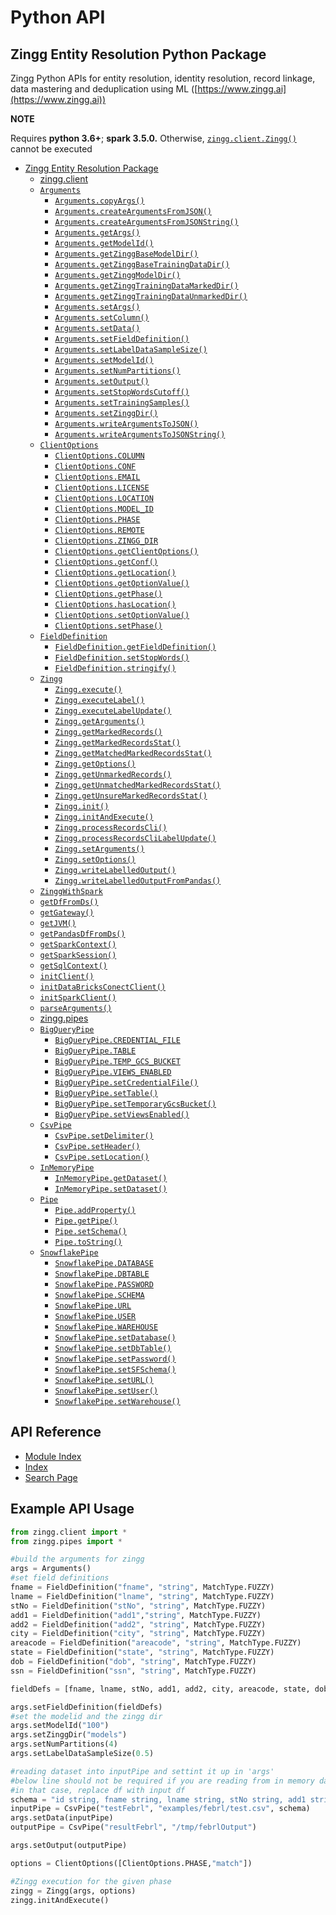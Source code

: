 # Python API

## Zingg Entity Resolution Python Package

Zingg Python APIs for entity resolution, identity resolution, record linkage, data mastering and deduplication using ML ([https://www.zingg.ai](https://www.zingg.ai))

**NOTE**

Requires **python 3.6+**; **spark 3.5.0.** Otherwise, [`zingg.client.Zingg()`](zingg.md#zingg.client.Zingg) cannot be executed

* [Zingg Entity Resolution Package](zingg.md)
  * [zingg.client](zingg.md#zingg-client)
  * [`Arguments`](zingg.md#zingg.client.Arguments)
    * [`Arguments.copyArgs()`](zingg.md#zingg.client.Arguments.copyArgs)
    * [`Arguments.createArgumentsFromJSON()`](zingg.md#zingg.client.Arguments.createArgumentsFromJSON)
    * [`Arguments.createArgumentsFromJSONString()`](zingg.md#zingg.client.Arguments.createArgumentsFromJSONString)
    * [`Arguments.getArgs()`](zingg.md#zingg.client.Arguments.getArgs)
    * [`Arguments.getModelId()`](zingg.md#zingg.client.Arguments.getModelId)
    * [`Arguments.getZinggBaseModelDir()`](zingg.md#zingg.client.Arguments.getZinggBaseModelDir)
    * [`Arguments.getZinggBaseTrainingDataDir()`](zingg.md#zingg.client.Arguments.getZinggBaseTrainingDataDir)
    * [`Arguments.getZinggModelDir()`](zingg.md#zingg.client.Arguments.getZinggModelDir)
    * [`Arguments.getZinggTrainingDataMarkedDir()`](zingg.md#zingg.client.Arguments.getZinggTrainingDataMarkedDir)
    * [`Arguments.getZinggTrainingDataUnmarkedDir()`](zingg.md#zingg.client.Arguments.getZinggTrainingDataUnmarkedDir)
    * [`Arguments.setArgs()`](zingg.md#zingg.client.Arguments.setArgs)
    * [`Arguments.setColumn()`](zingg.md#zingg.client.Arguments.setColumn)
    * [`Arguments.setData()`](zingg.md#zingg.client.Arguments.setData)
    * [`Arguments.setFieldDefinition()`](zingg.md#zingg.client.Arguments.setFieldDefinition)
    * [`Arguments.setLabelDataSampleSize()`](zingg.md#zingg.client.Arguments.setLabelDataSampleSize)
    * [`Arguments.setModelId()`](zingg.md#zingg.client.Arguments.setModelId)
    * [`Arguments.setNumPartitions()`](zingg.md#zingg.client.Arguments.setNumPartitions)
    * [`Arguments.setOutput()`](zingg.md#zingg.client.Arguments.setOutput)
    * [`Arguments.setStopWordsCutoff()`](zingg.md#zingg.client.Arguments.setStopWordsCutoff)
    * [`Arguments.setTrainingSamples()`](zingg.md#zingg.client.Arguments.setTrainingSamples)
    * [`Arguments.setZinggDir()`](zingg.md#zingg.client.Arguments.setZinggDir)
    * [`Arguments.writeArgumentsToJSON()`](zingg.md#zingg.client.Arguments.writeArgumentsToJSON)
    * [`Arguments.writeArgumentsToJSONString()`](zingg.md#zingg.client.Arguments.writeArgumentsToJSONString)
  * [`ClientOptions`](zingg.md#zingg.client.ClientOptions)
    * [`ClientOptions.COLUMN`](zingg.md#zingg.client.ClientOptions.COLUMN)
    * [`ClientOptions.CONF`](zingg.md#zingg.client.ClientOptions.CONF)
    * [`ClientOptions.EMAIL`](zingg.md#zingg.client.ClientOptions.EMAIL)
    * [`ClientOptions.LICENSE`](zingg.md#zingg.client.ClientOptions.LICENSE)
    * [`ClientOptions.LOCATION`](zingg.md#zingg.client.ClientOptions.LOCATION)
    * [`ClientOptions.MODEL_ID`](zingg.md#zingg.client.ClientOptions.MODEL\_ID)
    * [`ClientOptions.PHASE`](zingg.md#zingg.client.ClientOptions.PHASE)
    * [`ClientOptions.REMOTE`](zingg.md#zingg.client.ClientOptions.REMOTE)
    * [`ClientOptions.ZINGG_DIR`](zingg.md#zingg.client.ClientOptions.ZINGG\_DIR)
    * [`ClientOptions.getClientOptions()`](zingg.md#zingg.client.ClientOptions.getClientOptions)
    * [`ClientOptions.getConf()`](zingg.md#zingg.client.ClientOptions.getConf)
    * [`ClientOptions.getLocation()`](zingg.md#zingg.client.ClientOptions.getLocation)
    * [`ClientOptions.getOptionValue()`](zingg.md#zingg.client.ClientOptions.getOptionValue)
    * [`ClientOptions.getPhase()`](zingg.md#zingg.client.ClientOptions.getPhase)
    * [`ClientOptions.hasLocation()`](zingg.md#zingg.client.ClientOptions.hasLocation)
    * [`ClientOptions.setOptionValue()`](zingg.md#zingg.client.ClientOptions.setOptionValue)
    * [`ClientOptions.setPhase()`](zingg.md#zingg.client.ClientOptions.setPhase)
  * [`FieldDefinition`](zingg.md#zingg.client.FieldDefinition)
    * [`FieldDefinition.getFieldDefinition()`](zingg.md#zingg.client.FieldDefinition.getFieldDefinition)
    * [`FieldDefinition.setStopWords()`](zingg.md#zingg.client.FieldDefinition.setStopWords)
    * [`FieldDefinition.stringify()`](zingg.md#zingg.client.FieldDefinition.stringify)
  * [`Zingg`](zingg.md#zingg.client.Zingg)
    * [`Zingg.execute()`](zingg.md#zingg.client.Zingg.execute)
    * [`Zingg.executeLabel()`](zingg.md#zingg.client.Zingg.executeLabel)
    * [`Zingg.executeLabelUpdate()`](zingg.md#zingg.client.Zingg.executeLabelUpdate)
    * [`Zingg.getArguments()`](zingg.md#zingg.client.Zingg.getArguments)
    * [`Zingg.getMarkedRecords()`](zingg.md#zingg.client.Zingg.getMarkedRecords)
    * [`Zingg.getMarkedRecordsStat()`](zingg.md#zingg.client.Zingg.getMarkedRecordsStat)
    * [`Zingg.getMatchedMarkedRecordsStat()`](zingg.md#zingg.client.Zingg.getMatchedMarkedRecordsStat)
    * [`Zingg.getOptions()`](zingg.md#zingg.client.Zingg.getOptions)
    * [`Zingg.getUnmarkedRecords()`](zingg.md#zingg.client.Zingg.getUnmarkedRecords)
    * [`Zingg.getUnmatchedMarkedRecordsStat()`](zingg.md#zingg.client.Zingg.getUnmatchedMarkedRecordsStat)
    * [`Zingg.getUnsureMarkedRecordsStat()`](zingg.md#zingg.client.Zingg.getUnsureMarkedRecordsStat)
    * [`Zingg.init()`](zingg.md#zingg.client.Zingg.init)
    * [`Zingg.initAndExecute()`](zingg.md#zingg.client.Zingg.initAndExecute)
    * [`Zingg.processRecordsCli()`](zingg.md#zingg.client.Zingg.processRecordsCli)
    * [`Zingg.processRecordsCliLabelUpdate()`](zingg.md#zingg.client.Zingg.processRecordsCliLabelUpdate)
    * [`Zingg.setArguments()`](zingg.md#zingg.client.Zingg.setArguments)
    * [`Zingg.setOptions()`](zingg.md#zingg.client.Zingg.setOptions)
    * [`Zingg.writeLabelledOutput()`](zingg.md#zingg.client.Zingg.writeLabelledOutput)
    * [`Zingg.writeLabelledOutputFromPandas()`](zingg.md#zingg.client.Zingg.writeLabelledOutputFromPandas)
  * [`ZinggWithSpark`](zingg.md#zingg.client.ZinggWithSpark)
  * [`getDfFromDs()`](zingg.md#zingg.client.getDfFromDs)
  * [`getGateway()`](zingg.md#zingg.client.getGateway)
  * [`getJVM()`](zingg.md#zingg.client.getJVM)
  * [`getPandasDfFromDs()`](zingg.md#zingg.client.getPandasDfFromDs)
  * [`getSparkContext()`](zingg.md#zingg.client.getSparkContext)
  * [`getSparkSession()`](zingg.md#zingg.client.getSparkSession)
  * [`getSqlContext()`](zingg.md#zingg.client.getSqlContext)
  * [`initClient()`](zingg.md#zingg.client.initClient)
  * [`initDataBricksConectClient()`](zingg.md#zingg.client.initDataBricksConectClient)
  * [`initSparkClient()`](zingg.md#zingg.client.initSparkClient)
  * [`parseArguments()`](zingg.md#zingg.client.parseArguments)
  * [zingg.pipes](zingg.md#zingg-pipes)
  * [`BigQueryPipe`](zingg.md#zingg.pipes.BigQueryPipe)
    * [`BigQueryPipe.CREDENTIAL_FILE`](zingg.md#zingg.pipes.BigQueryPipe.CREDENTIAL\_FILE)
    * [`BigQueryPipe.TABLE`](zingg.md#zingg.pipes.BigQueryPipe.TABLE)
    * [`BigQueryPipe.TEMP_GCS_BUCKET`](zingg.md#zingg.pipes.BigQueryPipe.TEMP\_GCS\_BUCKET)
    * [`BigQueryPipe.VIEWS_ENABLED`](zingg.md#zingg.pipes.BigQueryPipe.VIEWS\_ENABLED)
    * [`BigQueryPipe.setCredentialFile()`](zingg.md#zingg.pipes.BigQueryPipe.setCredentialFile)
    * [`BigQueryPipe.setTable()`](zingg.md#zingg.pipes.BigQueryPipe.setTable)
    * [`BigQueryPipe.setTemporaryGcsBucket()`](zingg.md#zingg.pipes.BigQueryPipe.setTemporaryGcsBucket)
    * [`BigQueryPipe.setViewsEnabled()`](zingg.md#zingg.pipes.BigQueryPipe.setViewsEnabled)
  * [`CsvPipe`](zingg.md#zingg.pipes.CsvPipe)
    * [`CsvPipe.setDelimiter()`](zingg.md#zingg.pipes.CsvPipe.setDelimiter)
    * [`CsvPipe.setHeader()`](zingg.md#zingg.pipes.CsvPipe.setHeader)
    * [`CsvPipe.setLocation()`](zingg.md#zingg.pipes.CsvPipe.setLocation)
  * [`InMemoryPipe`](zingg.md#zingg.pipes.InMemoryPipe)
    * [`InMemoryPipe.getDataset()`](zingg.md#zingg.pipes.InMemoryPipe.getDataset)
    * [`InMemoryPipe.setDataset()`](zingg.md#zingg.pipes.InMemoryPipe.setDataset)
  * [`Pipe`](zingg.md#zingg.pipes.Pipe)
    * [`Pipe.addProperty()`](zingg.md#zingg.pipes.Pipe.addProperty)
    * [`Pipe.getPipe()`](zingg.md#zingg.pipes.Pipe.getPipe)
    * [`Pipe.setSchema()`](zingg.md#zingg.pipes.Pipe.setSchema)
    * [`Pipe.toString()`](zingg.md#zingg.pipes.Pipe.toString)
  * [`SnowflakePipe`](zingg.md#zingg.pipes.SnowflakePipe)
    * [`SnowflakePipe.DATABASE`](zingg.md#zingg.pipes.SnowflakePipe.DATABASE)
    * [`SnowflakePipe.DBTABLE`](zingg.md#zingg.pipes.SnowflakePipe.DBTABLE)
    * [`SnowflakePipe.PASSWORD`](zingg.md#zingg.pipes.SnowflakePipe.PASSWORD)
    * [`SnowflakePipe.SCHEMA`](zingg.md#zingg.pipes.SnowflakePipe.SCHEMA)
    * [`SnowflakePipe.URL`](zingg.md#zingg.pipes.SnowflakePipe.URL)
    * [`SnowflakePipe.USER`](zingg.md#zingg.pipes.SnowflakePipe.USER)
    * [`SnowflakePipe.WAREHOUSE`](zingg.md#zingg.pipes.SnowflakePipe.WAREHOUSE)
    * [`SnowflakePipe.setDatabase()`](zingg.md#zingg.pipes.SnowflakePipe.setDatabase)
    * [`SnowflakePipe.setDbTable()`](zingg.md#zingg.pipes.SnowflakePipe.setDbTable)
    * [`SnowflakePipe.setPassword()`](zingg.md#zingg.pipes.SnowflakePipe.setPassword)
    * [`SnowflakePipe.setSFSchema()`](zingg.md#zingg.pipes.SnowflakePipe.setSFSchema)
    * [`SnowflakePipe.setURL()`](zingg.md#zingg.pipes.SnowflakePipe.setURL)
    * [`SnowflakePipe.setUser()`](zingg.md#zingg.pipes.SnowflakePipe.setUser)
    * [`SnowflakePipe.setWarehouse()`](zingg.md#zingg.pipes.SnowflakePipe.setWarehouse)

## API Reference

* [Module Index](py-modindex.md)
* [Index](genindex.md)
* [Search Page](search.md)

## Example API Usage

```python
from zingg.client import *
from zingg.pipes import *

#build the arguments for zingg
args = Arguments()
#set field definitions
fname = FieldDefinition("fname", "string", MatchType.FUZZY)
lname = FieldDefinition("lname", "string", MatchType.FUZZY)
stNo = FieldDefinition("stNo", "string", MatchType.FUZZY)
add1 = FieldDefinition("add1","string", MatchType.FUZZY)
add2 = FieldDefinition("add2", "string", MatchType.FUZZY)
city = FieldDefinition("city", "string", MatchType.FUZZY)
areacode = FieldDefinition("areacode", "string", MatchType.FUZZY)
state = FieldDefinition("state", "string", MatchType.FUZZY)
dob = FieldDefinition("dob", "string", MatchType.FUZZY)
ssn = FieldDefinition("ssn", "string", MatchType.FUZZY)

fieldDefs = [fname, lname, stNo, add1, add2, city, areacode, state, dob, ssn]

args.setFieldDefinition(fieldDefs)
#set the modelid and the zingg dir
args.setModelId("100")
args.setZinggDir("models")
args.setNumPartitions(4)
args.setLabelDataSampleSize(0.5)

#reading dataset into inputPipe and settint it up in 'args'
#below line should not be required if you are reading from in memory dataset
#in that case, replace df with input df
schema = "id string, fname string, lname string, stNo string, add1 string, add2 string, city string, areacode string, state string, dob string, ssn  string"
inputPipe = CsvPipe("testFebrl", "examples/febrl/test.csv", schema)
args.setData(inputPipe)
outputPipe = CsvPipe("resultFebrl", "/tmp/febrlOutput")

args.setOutput(outputPipe)

options = ClientOptions([ClientOptions.PHASE,"match"])

#Zingg execution for the given phase
zingg = Zingg(args, options)
zingg.initAndExecute()
```
